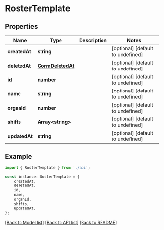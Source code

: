 # RosterTemplate


## Properties

Name | Type | Description | Notes
------------ | ------------- | ------------- | -------------
**createdAt** | **string** |  | [optional] [default to undefined]
**deletedAt** | [**GormDeletedAt**](GormDeletedAt.md) |  | [optional] [default to undefined]
**id** | **number** |  | [optional] [default to undefined]
**name** | **string** |  | [optional] [default to undefined]
**organId** | **number** |  | [optional] [default to undefined]
**shifts** | **Array&lt;string&gt;** |  | [optional] [default to undefined]
**updatedAt** | **string** |  | [optional] [default to undefined]

## Example

```typescript
import { RosterTemplate } from './api';

const instance: RosterTemplate = {
    createdAt,
    deletedAt,
    id,
    name,
    organId,
    shifts,
    updatedAt,
};
```

[[Back to Model list]](../README.md#documentation-for-models) [[Back to API list]](../README.md#documentation-for-api-endpoints) [[Back to README]](../README.md)
